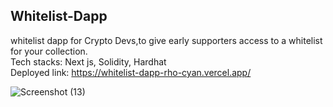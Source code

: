 ## Whitelist-Dapp
 whitelist dapp for Crypto Devs,to give early supporters access to a whitelist for your collection.
 </br>
 Tech stacks: Next js, Solidity, Hardhat
 </br>
 Deployed link: https://whitelist-dapp-rho-cyan.vercel.app/
 

![Screenshot (13)](https://user-images.githubusercontent.com/75473780/187802149-8af91811-66e3-4df4-a54b-31a954707e83.png)
